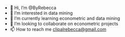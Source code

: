 - 👋 Hi, I’m @ByRebecca
- 👀 I’m interested in data mining
- 🌱 I’m currently learning econometric and data mining
- 💞️ I’m looking to collaborate on econometric projects 
- 📫 How to reach me clipalrebecca@gmail.com

<!---
ByRebecca/ByRebecca is a ✨ special ✨ repository because its `README.md` (this file) appears on your GitHub profile.
You can click the Preview link to take a look at your changes.
--->

